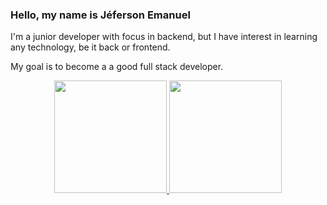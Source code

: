 ### Hello, my name is Jéferson Emanuel

I'm a junior developer with focus in backend, but I have interest in learning any technology, be it back or frontend.

My goal is to become a a good full stack developer.

<div align="center">
  <a href="https://github.com/Jeferson-Emanuel">
  <img height="180em" src="https://github-readme-stats.vercel.app/api?username=Jeferson-Emanuel&show_icons=true&theme=algolia&include_all_commits=true&count_private=true"/>
  <img height="180em" src="https://github-readme-stats.vercel.app/api/top-langs/?username=Jeferson-Emanuel&layout=compact&langs_count=7&theme=algolia&count-private=true"/>
</div>
